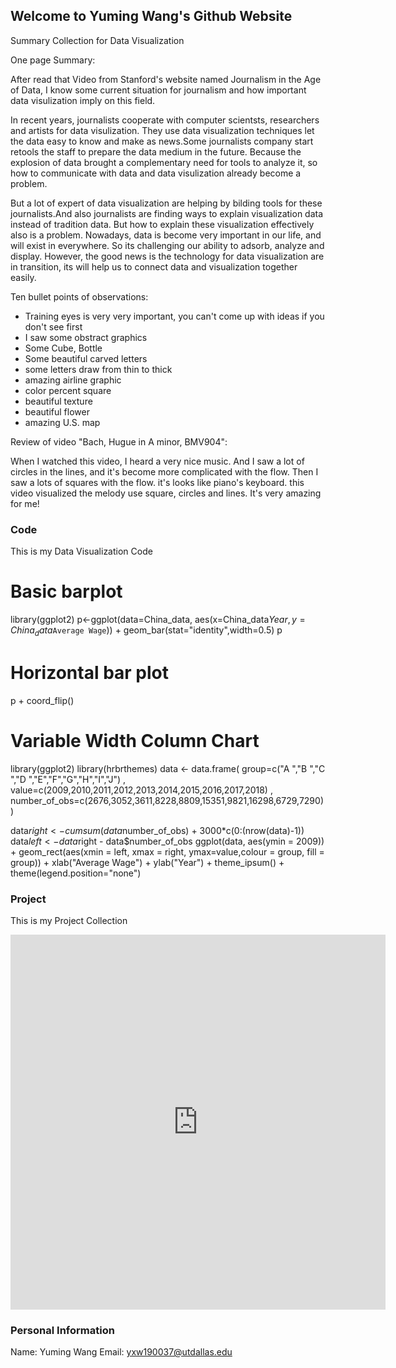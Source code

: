 ## Welcome to Yuming Wang's Github Website

Summary Collection for Data Visualization

One page Summary:

After read that Video from Stanford's website named Journalism in the Age of Data, I know some current situation for journalism and how important data visulization imply on this field.

In recent years, journalists cooperate with computer scientsts, researchers and artists for data visulization. They use data visualization techniques let the data easy to know and make as news.Some journalists company start retools the staff to prepare the data medium in the future. Because the explosion of data brought a complementary need for tools to analyze it, so how to communicate with data and data visulization already become a problem.

But a lot of expert of data visualization are helping by bilding tools for these journalists.And also journalists are finding ways to explain visualization data instead of tradition data. But how to explain these visualization effectively also is a problem. Nowadays, data is become very important in our life, and will exist in everywhere. So its challenging our ability to adsorb, analyze and display. However, the good news is the technology for data visualization are in transition, its will help us to connect data and visualization together easily.

Ten bullet points of observations:

- Training eyes is very very important, you can't come up with ideas if you don't see first
- I saw some obstract graphics
- Some Cube, Bottle
- Some beautiful carved letters
- some letters draw from thin to thick
- amazing airline graphic
- color percent square
- beautiful texture
- beautiful flower
- amazing U.S. map

Review of video "Bach, Hugue in A minor, BMV904":

When I watched this video, I heard a very nice music. And I saw a lot of circles in the lines, and it's become more complicated with the flow. Then I saw a lots of squares with the flow. it's looks like piano's keyboard. this video visualized the melody use square, circles and lines. It's very amazing for me!


### Code

This is my Data Visualization Code


# Basic barplot
library(ggplot2)
p<-ggplot(data=China_data, aes(x=China_data$Year, y=China_data$`Average Wage`)) +
  geom_bar(stat="identity",width=0.5)
p
# Horizontal bar plot
p + coord_flip()


# Variable Width Column Chart
library(ggplot2)
library(hrbrthemes)
data <- data.frame(
  group=c("A ","B ","C ","D ","E","F","G","H","I","J") , 
  value=c(2009,2010,2011,2012,2013,2014,2015,2016,2017,2018) , 
  number_of_obs=c(2676,3052,3611,8228,8809,15351,9821,16298,6729,7290)
)

data$right <- cumsum(data$number_of_obs) + 3000*c(0:(nrow(data)-1))
data$left <- data$right - data$number_of_obs 
ggplot(data, aes(ymin = 2009)) + 
  geom_rect(aes(xmin = left, xmax = right, ymax=value,colour = group, fill = group)) +
  xlab("Average Wage") + 
  ylab("Year") +
  theme_ipsum() +
  theme(legend.position="none") 







### Project

This is my Project Collection
<iframe width="600" height="600" src=" https://yumingwang.shinyapps.io/FinalProject/" frameborder="0" allowfullscreen></iframe> 

### Personal Information

Name: Yuming Wang
Email: yxw190037@utdallas.edu

